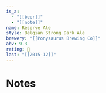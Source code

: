 ```yaml
---
is_a:
  - "[[beer]]"
  - "[[note]]"
name: Réserve Ale
style: Belgian Strong Dark Ale
brewery: "[[Ponysaurus Brewing Co]]"
abv: 9.3
rating: 🤞
last: "[[2015-12]]"
---
```

# Notes

